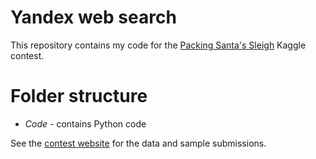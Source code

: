 Yandex web search
======================
This repository contains my code for the [Packing Santa's Sleigh](http://www.kaggle.com/c/yandex-personalized-web-search-challenge) Kaggle contest.

Folder structure
================
* *Code* - contains Python code

See the [contest website](http://www.kaggle.com/c/yandex-personalized-web-search-challenge) for the data and sample submissions.
